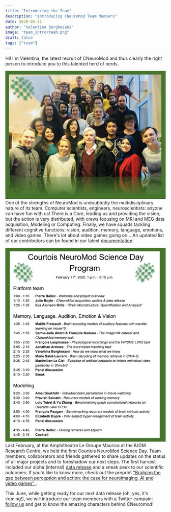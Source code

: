 ```yaml
---
title: "Introducing the Team"
description: "Introducing CNeuroMod Team Members"
date: 2020-05-31 
author: "Valentina Borghesani"
image: "team_intro/team.png"
draft: false
tags: ["team"]
---
```


Hi! I'm Valentina, the latest recruit of CNeuroMod and thus clearly the right person to introduce you to this talented herd of nerds. 

![ScienceDay2020](ScienceDay2020Pic.png)
One of the strengths of NeuroMod is undoubtedly the multidisciplinary nature of its team. Computer scientists, engineers, neuroscientists: anyone can have fun with us! There is a Core, leading us and providing the vision, but the action is very distributed, with crews focusing on MRI and MEG data acquisition, Modeling or Computing. Finally, we have squads tackling different cognitive functions: vision, audition, memory, language, emotions, and video games. There's lot about video games going on... An updated list of our contributors can be found in our latest [documentation](https://docs.cneuromod.ca/en/latest/AUTHORS.html). 

![ScienceDay2020Program](ScienceDay2020Program.png)
Last February, at the Amphitheatre Le Groupe Maurice at the IUGM Research Centre, we held the first Courtois NeuroMod Science Day. Team members, collaborators and friends gathered to share updates on the status of all major projects and to foreshadow our next steps. The first harvest included our alpha (internal) [data release](https://www.cneuromod.ca/posts/release_2020alpha/) and a sneak peek to our scientific outcomes. If you'd like to know more, check out the preprint ["Bridging the gap between perception and action: the case for neuroimaging, AI and video games" ](https://psyarxiv.com/3epws ).

This June, while getting ready for our next data release (oh, yes, it's coming!), we will introduce our team members with a Twitter campain: [follow us](https://twitter.com/CNeuromod) and get to know the amazing characters behind CNeuromod!
